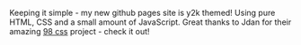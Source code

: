 Keeping it simple - my new github pages site is y2k themed! Using pure HTML, CSS and a small amount of JavaScript.
Great thanks to Jdan for their amazing [98 css](https://jdan.github.io/98.css/) project - check it out!
